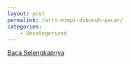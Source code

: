 ```yaml
---
layout: post
permalink: /arti-mimpi-dibunuh-pacar/
categories:
    - Uncategorized
---
```


[Baca Selengkapnya](/06)